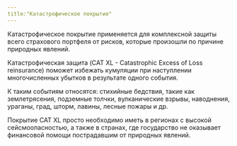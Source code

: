 ```yaml
---
title:"Катастрофическое покрытие"
---
```


Катастрофическое покрытие применяется для комплексной защиты всего страхового портфеля от рисков, которые произошли по причине природных явлений. 

Катастрофическая защита (CAT XL - Catastrophic Excess of Loss reinsurance) поможет избежать кумуляции при наступлении многочисленных убытков в результате одного события. 

К таким событиям относятся: стихийные бедствия, такие как землетрясения, подземные толчки, вулканические взрывы, наводнения, ураганы, град, шторм, лавины, лесные пожары и др.

Покрытие CAT XL просто необходимо иметь в регионах с высокой сейсмоопасностью, а также в странах, где государство не оказывает финансовой помощи пострадавшим от природных явлений. 
